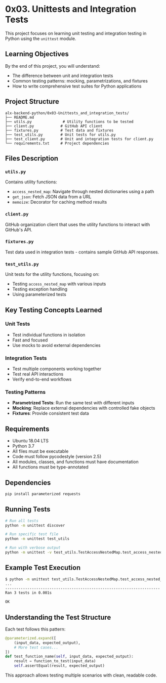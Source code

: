 # 0x03. Unittests and Integration Tests

This project focuses on learning unit testing and integration testing in Python using the `unittest` module.

## Learning Objectives

By the end of this project, you will understand:
- The difference between unit and integration tests
- Common testing patterns: mocking, parametrizations, and fixtures
- How to write comprehensive test suites for Python applications

## Project Structure

```
alx-backend-python/0x03-Unittests_and_integration_tests/
├── README.md
├── utils.py              # Utility functions to be tested
├── client.py            # GitHub API client
├── fixtures.py          # Test data and fixtures
├── test_utils.py        # Unit tests for utils.py
├── test_client.py       # Unit and integration tests for client.py
└── requirements.txt     # Project dependencies
```

## Files Description

### `utils.py`
Contains utility functions:
- `access_nested_map`: Navigate through nested dictionaries using a path
- `get_json`: Fetch JSON data from a URL
- `memoize`: Decorator for caching method results

### `client.py` 
GitHub organization client that uses the utility functions to interact with GitHub's API.

### `fixtures.py`
Test data used in integration tests - contains sample GitHub API responses.

### `test_utils.py`
Unit tests for the utility functions, focusing on:
- Testing `access_nested_map` with various inputs
- Testing exception handling
- Using parameterized tests

## Key Testing Concepts Learned

### Unit Tests
- Test individual functions in isolation
- Fast and focused
- Use mocks to avoid external dependencies

### Integration Tests  
- Test multiple components working together
- Test real API interactions
- Verify end-to-end workflows

### Testing Patterns
- **Parametrized Tests**: Run the same test with different inputs
- **Mocking**: Replace external dependencies with controlled fake objects
- **Fixtures**: Provide consistent test data

## Requirements

- Ubuntu 18.04 LTS
- Python 3.7
- All files must be executable
- Code must follow pycodestyle (version 2.5)
- All modules, classes, and functions must have documentation
- All functions must be type-annotated

## Dependencies

```bash
pip install parameterized requests
```

## Running Tests

```bash
# Run all tests
python -m unittest discover

# Run specific test file
python -m unittest test_utils

# Run with verbose output
python -m unittest -v test_utils.TestAccessNestedMap.test_access_nested_map
```

## Example Test Execution

```bash
$ python -m unittest test_utils.TestAccessNestedMap.test_access_nested_map
...
----------------------------------------------------------------------
Ran 3 tests in 0.001s

OK
```

## Understanding the Test Structure

Each test follows this pattern:

```python
@parameterized.expand([
    (input_data, expected_output),
    # More test cases...
])
def test_function_name(self, input_data, expected_output):
    result = function_to_test(input_data)
    self.assertEqual(result, expected_output)
```

This approach allows testing multiple scenarios with clean, readable code.
